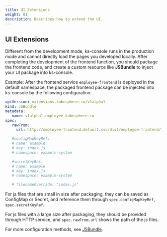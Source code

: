 ```yaml
---
title: UI Extensions
weight: 01
description: Describes how to extend the UI.
---
```


## UI Extensions

Different from the development mode, ks-console runs in the production mode and cannot directly load the pages you developed locally. After completing the development of the frontend function, you should package the frontend code, and create a custom resource like **JSBundle** to inject your UI package into ks-console.

Example: After the frontend service `employee-frontend` is deployed in the default namespace, the packaged frontend package can be injected into ks-console by the following configuration.

```yaml
apiVersion: extensions.kubesphere.io/v1alpha1
kind: JSBundle
metadata:
   name: v1alpha1.employee.kubesphere.io
spec:
   rawFrom:
     url: http://employee-frontend.default.svc/dist/employee-frontend/index.js

   #configMapKeyRef:
   # name: example
   # key: index.js
   # namespace: example-system

   #secretKeyRef:
   # name: example
   # key: index.js
   # namespace: example-system

   # filenameOverride: "index.js"
```

For js files that are small in size after packaging, they can be saved as ConfigMap or Secret, and reference them through `spec.configMapKeyRef`, `spec.secretKeyRef`.

For js files with a large size after packaging, they should be provided through HTTP service, and `spec.rawFrom.url` shows the path of the js files.

For more configuration methods, see [JSBundle](https://dev-guide.kubesphere.io/extension-dev-guide/en/architecture/backend-extension-architecture/#jsbundle).